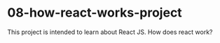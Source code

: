 # 08-how-react-works-project

This project is intended to learn about React JS. How does react work?